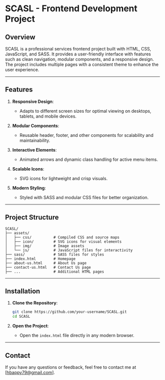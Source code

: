 
# SCASL - Frontend Development Project

## Overview
SCASL is a professional services frontend project built with HTML, CSS, JavaScript, and SASS. It provides a user-friendly interface with features such as clean navigation, modular components, and a responsive design. The project includes multiple pages with a consistent theme to enhance the user experience.

---

## Features
1. **Responsive Design**:
   - Adapts to different screen sizes for optimal viewing on desktops, tablets, and mobile devices.

2. **Modular Components**:
   - Reusable header, footer, and other components for scalability and maintainability.

3. **Interactive Elements**:
   - Animated arrows and dynamic class handling for active menu items.

4. **Scalable Icons**:
   - SVG icons for lightweight and crisp visuals.

5. **Modern Styling**:
   - Styled with SASS and modular CSS files for better organization.

---

## Project Structure

```
SCASL/
├── assets/
│   ├── css/          # Compiled CSS and source maps
│   ├── icon/         # SVG icons for visual elements
│   ├── img/          # Image assets
│   └── js/           # JavaScript files for interactivity
├── sass/             # SASS files for styles
├── index.html        # Homepage
├── about-us.html     # About Us page
├── contact-us.html   # Contact Us page
├── ...               # Additional HTML pages
```

---

## Installation

1. **Clone the Repository**:
   ```bash
   git clone https://github.com/your-username/SCASL.git
   cd SCASL
   ```

2. **Open the Project**:
   - Open the `index.html` file directly in any modern browser.

---

## Contact

If you have any questions or feedback, feel free to contact me at [hbappy79@gmail.com].
